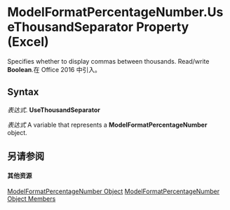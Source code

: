 
# ModelFormatPercentageNumber.UseThousandSeparator Property (Excel)

Specifies whether to display commas between thousands. Read/write  **Boolean**.在 Office 2016 中引入。


## Syntax

 _表达式_. **UseThousandSeparator**

 _表达式_ A variable that represents a **ModelFormatPercentageNumber** object.


## 另请参阅


#### 其他资源


[ModelFormatPercentageNumber Object](1a7134a3-2645-e762-c2dd-1ca8ab8b6e73.md)
[ModelFormatPercentageNumber Object Members](http://msdn.microsoft.com/library/fb78ca5c-4505-a475-92ee-2c7f12d1b2d7%28Office.15%29.aspx)